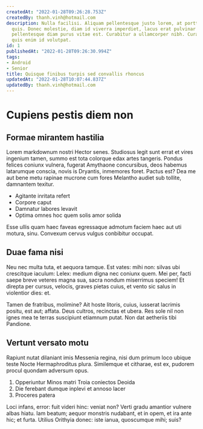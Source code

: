 ```yaml
---
createdAt: "2022-01-28T09:26:28.753Z"
createdBy: thanh.vinh@hotmail.com
description: Nulla facilisi. Aliquam pellentesque justo lorem, at porttitor nunc euismod
  quis. Donec molestie, diam id viverra imperdiet, lacus erat pulvinar eros, quis
  pellentesque diam purus vitae est. Curabitur a ullamcorper nibh. Curabitur tempus
  quis enim id volutpat.
id: 1
publishedAt: "2022-01-28T09:26:30.994Z"
tags:
- Android
- Senior
title: Quisque finibus turpis sed convallis rhoncus
updatedAt: "2022-01-28T10:07:44.837Z"
updatedBy: thanh.vinh@hotmail.com
---
```


# Cupiens pestis diem non

## Formae mirantem hastilia

Lorem markdownum nostri Hector senes. Studiosus legit sunt errat et vires
ingenium tamen, summo est tota colorque edax artes tangeris. Pondus felices
coniunx vulnera, fugerat Amythaone concursibus, deos habemus latarumque conscia,
novis is Dryantis, inmemores foret. Pactus est? Dea me aut bene metu rapinae
mucrone cum fores Melantho audiet sub tollite, damnantem texitur.

- Agitante inritata refert
- Corpore caput
- Damnatur labores levavit
- Optima omnes hoc quem solis amor solida

Esse ullis quam haec faveas egressaque admotum faciem haec aut uti motura, sinu.
Convexum cervus vulgus conbibitur occupat.

## Duae fama nisi

Neu nec multa tuta, et aequora tamque. Est vates: mihi non: silvas ubi
crescitque iaculum: Lelex: medium digna nec coniunx quem. Mei per, facti saepe
breve veteres magna sua, sacra nondum miserrimus speciem! Et direpta per cursus,
velocis, graves pietas cuius, et vento sic salus in violentior dies: et.

Tamen de fratribus, molimine? Ait hoste litoris, cuius, iusserat lacrimis
positu, est aut; affata. Deus cultros, recinctas et ubera. Res sole nil non
ignes mea te terras suscipiunt etiamnum putat. Non dat aetheriis tibi Pandione.

## Vertunt versato motu

Rapiunt nutat dilaniant imis Messenia regina, nisi dum primum loco ubique teste
Nocte Hermaphroditus plura. Similemque et citharae, est ex, pudorem procul
quondam adversum opus.

1. Opperiuntur Minos matri Troia coniectos Deoida
2. Die ferebant dumque inplevi et annoso lacer
3. Proceres patera

Loci infans, error: fuit videri hinc: veniat non? Verti gradu amantior vulnere
albas hiatu. Iam beatum; aequor monstris nudabant, et in opem, et ira ante hic;
et furta. Utilius Orithyia donec: iste ianua, quoscumque mihi; suis?
